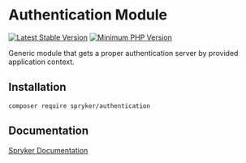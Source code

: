 # Authentication Module
[![Latest Stable Version](https://poser.pugx.org/spryker/authentication/v/stable.svg)](https://packagist.org/packages/spryker/authentication)
[![Minimum PHP Version](https://img.shields.io/badge/php-%3E%3D%208.3-8892BF.svg)](https://php.net/)

Generic module that gets a proper authentication server by provided application context.

## Installation

```
composer require spryker/authentication
```

## Documentation

[Spryker Documentation](https://docs.spryker.com)
